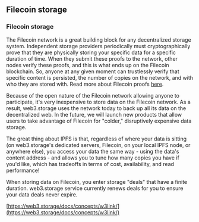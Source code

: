 ## Filecoin storage

### Filecoin storage

The Filecoin network is a great building block for any decentralized storage system. Independent storage providers periodically must cryptographically prove that they are physically storing your specific data for a specific duration of time. When they submit these proofs to the network, other nodes verify these proofs, and this is what ends up on the Filecoin blockchain. So, anyone at any given moment can trustlessly verify that specific content is persisted, the number of copies on the network, and with who they are stored with. Read more about Filecoin proofs [here](https://filecoin.io/blog/posts/what-sets-us-apart-filecoin-s-proof-system/).

Because of the open nature of the Filecoin network allowing anyone to participate, it's very inexpensive to store data on the Filecoin network. As a result, web3.storage uses the network today to back up all its data on the decentralized web. In the future, we will launch new products that allow users to take advantage of Filecoin for "colder," disruptively expensive data storage.

The great thing about IPFS is that, regardless of where your data is sitting (on web3.storage's dedicated servers, Filecoin, on your local IPFS node, or anywhere else), you access your data the same way - using the data's content address - and allows you to tune how many copies you have if you'd like, which has tradeoffs in terms of cost, availability, and read performance!

When storing data on Filecoin, you enter storage "deals" that have a finite duration. web3.storage service currently renews deals for you to ensure your data deals never expire.

[https://web3.storage/docs/concepts/w3link/](https://web3.storage/docs/concepts/w3link/)
